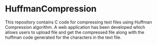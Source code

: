 # HuffmanCompression

This repository contains C code for compressing text files using Huffman Compression algorithm. A web application has been developed which allows users to upload file and get the compressed file along with the huffman code generated for the characters in the text file.
